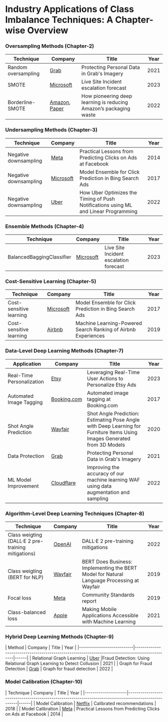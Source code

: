 # Industry Applications of Class Imbalance Techniques: A Chapter-wise Overview


### Oversampling Methods (Chapter-2)
| Technique            | Company                                                                                             | Title | Year| 
|----------------------|-----------------------------------------------------------------------------------------------------|-------| ----|
| Random oversampling  | [Grab](https://engineering.grab.com/protecting-personal-data-in-grabs-imagery)                      |Protecting Personal Data in Grab's Imagery| 2021|
| SMOTE                | [Microsoft](https://medium.com/data-science-at-microsoft/live-site-incident-escalation-forecast-566763a2178) |Live Site Incident escalation forecast| 2023|
| Borderline-SMOTE     | [Amazon](https://www.amazon.science/latest-news/deep-learning-machine-learning-computer-vision-applications-reducing-amazon-package-waste), [Paper](https://www.amazon.science/publications/position-paper-reducing-amazons-packaging-wasteusing-multimodal-deep-learning) | How pioneering deep learning is reducing Amazon’s packaging waste| 2022|


### Undersampling Methods (Chapter-3)
| Technique              | Company                                                                                         | Title | Year | 
|------------------------|-------------------------------------------------------------------------------------------------|-------|------|
| Negative downsampling  | [Meta](https://doi.org/10.1145/2648584.2648589)                                                 |Practical Lessons from Predicting Clicks on Ads at Facebook| 2014 | 
| Negative downsampling  | [Microsoft](https://doi.org/10.1145/3041021.3054192)                                            |Model Ensemble for Click Prediction in Bing Search Ads|2017 | 
| Negative downsampling  | [Uber](https://www.uber.com/blog/how-uber-optimizes-push-notifications-using-ml)                |How Uber Optimizes the Timing of Push Notifications using ML and Linear Programming| 2022 |


### Ensemble Methods (Chapter-4)
| Technique                 | Company                                                                                                 |Title | Year| 
|---------------------------|---------------------------------------------------------------------------------------------------------| ----|----|
| BalancedBaggingClassifier | [Microsoft](https://medium.com/data-science-at-microsoft/live-site-incident-escalation-forecast-566763a2178) |Live Site Incident escalation forecast|2023|


### Cost-Sensitive Learning (Chapter-5)
| Technique                | Company                                                                                                           | Title | Year|
|--------------------------|-------------------------------------------------------------------------------------------------------------------|-------| ----|
| Cost-sensitive learning  | [Microsoft](https://doi.org/10.1145/3041021.3054192)                                                              |Model Ensemble for Click Prediction in Bing Search Ads | 2017 |
| Cost-sensitive learning  | [Airbnb](https://medium.com/airbnb-engineering/machine-learning-powered-search-ranking-of-airbnb-experiences-110b4b1a0789) | Machine Learning-Powered Search Ranking of Airbnb Experiences| 2019|


### Data-Level Deep Learning Methods (Chapter-7)
| Application             | Company                                                                                                               | Title | Year |
|-----------------------|-----------------------------------------------------------------------------------------------------------------------|------|----|
| Real-Time Personalization | [Etsy](https://www.etsy.com/codeascraft/leveraging-real-time-user-actions-to-personalize-etsy-ads)                     | Leveraging Real-Time User Actions to Personalize Etsy Ads| 2023 |
| Automated Image Tagging  | [Booking.com](https://booking.ai/automated-image-tagging-at-booking-com-7704f27dcc8b)                                  | Automated image tagging at Booking.com | 2017 |
| Shot Angle Prediction    | [Wayfair](https://www.aboutwayfair.com/tech-innovation/shot-angle-prediction-estimating-pose-angle-with-deep-learning-for-furniture-items-using-images-generated-from-3d-models) | Shot Angle Prediction: Estimating Pose Angle with Deep Learning for Furniture Items Using Images Generated from 3D Models | 2020 |
| Data Protection          | [Grab](https://engineering.grab.com/protecting-personal-data-in-grabs-imagery)              |Protecting Personal Data in Grab's Imagery | 2021 |
| ML Model Improvement     | [Cloudflare](https://blog.cloudflare.com/data-generation-and-sampling-strategies/) | Improving the accuracy of our machine learning WAF using data augmentation and sampling                        | 2022 |



### Algorithm-Level Deep Learning Techniques (Chapter-8)
| Technique                | Company                                                                                                           | Title | Year |
|--------------------------|-------------------------------------------------------------------------------------------------------------------|------|-----|
| Class weigting (DALL·E 2 pre-training mitigations) | [OpenAI](https://openai.com/research/dall-e-2-pre-training-mitigations)                 |DALL·E 2 pre-training mitigations | 2022 | 
| Class weigting (BERT for NLP)             | [Wayfair](https://www.aboutwayfair.com/tech-innovation/bert-does-business-implementing-the-bert-model-for-natural-language-processing-at-wayfair) | BERT Does Business: Implementing the BERT Model for Natural Language Processing at Wayfair | 2019 | 
| Focal loss               | [Meta](https://ai.meta.com/blog/community-standards-report)   |Community Standards report | 2019                                                    |
| Class-balanced loss      | [Apple](https://machinelearning.apple.com/research/mobile-applications-accessible) | Making Mobile Applications Accessible with Machine Learning | 2021           |



### Hybrid Deep Learning Methods (Chapter-9)
| Method                    | Company                                            | Title                                            | Year |
|---------------------------|-----------------------------------------------------------------------------------------------|------|
| Relational Graph Learning | [Uber](https://www.uber.com/blog/fraud-detection)          |Fraud Detection: Using Relational Graph Learning to Detect Collusion | 2021 |
| Graph for Fraud Detection | [Grab](https://engineering.grab.com/graph-for-fraud-detection)   | Graph for fraud detection                             | 2022 |


### Model Calibration (Chapter-10)
 | Technique           | Company | Title                                                                                              | Year | 
|---------------------|-----------------------------------------------------------------------------------------------------|------|
| Model Calibration   | [Netflix](https://doi.org/10.1145/3240323.3240372) | Calibrated recommendations                                                  | 2018 |
| Model Calibration   | [Meta](https://doi.org/10.1145/2648584.2648589)  | Practical Lessons from Predicting Clicks on Ads at Facebook | 2014 |


